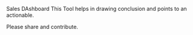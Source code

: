 Sales DAshboard
This Tool helps in drawing conclusion and points to an actionable.


Please share and contribute.
